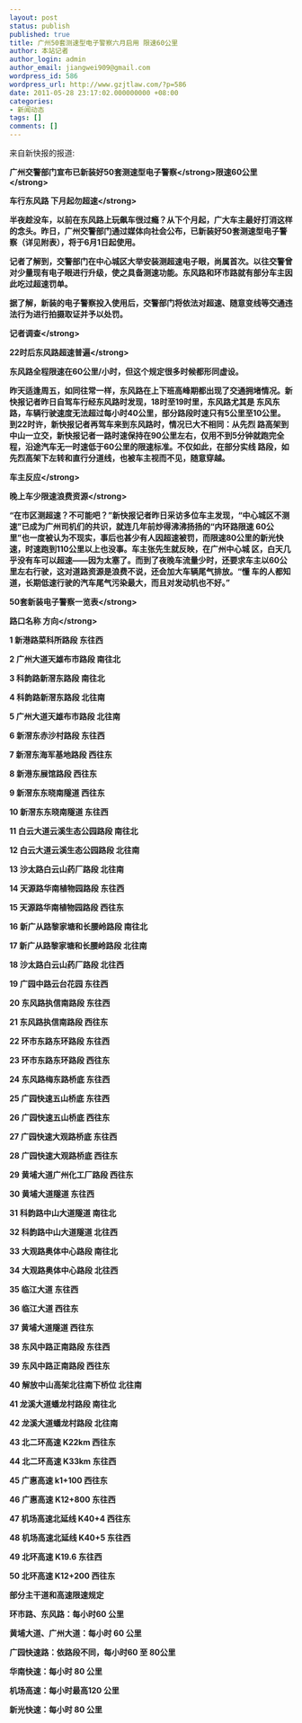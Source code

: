 ```yaml
---
layout: post
status: publish
published: true
title: 广州50套测速型电子警察六月启用 限速60公里
author: 本站记者
author_login: admin
author_email: jiangwei909@gmail.com
wordpress_id: 586
wordpress_url: http://www.gzjtlaw.com/?p=586
date: 2011-05-28 23:17:02.000000000 +08:00
categories:
- 新闻动态
tags: []
comments: []
---
```

来自新快报的报道:

<strong>广州交警部门宣布已新装好50套测速型电子警察<&#47;strong><strong>限速60公里<&#47;strong>

<strong>车行东风路 下月起勿超速<&#47;strong>

半夜趁没车，以前在东风路上玩飙车很过瘾？从下个月起，广大车主最好打消这样的念头。昨日，广州交警部门通过媒体向社会公布，已新装好50套测速型电子警察（详见附表），将于6月1日起使用。

记者了解到，交警部门在中心城区大举安装测超速电子眼，尚属首次。以往交警曾对少量现有电子眼进行升级，使之具备测速功能。东风路和环市路就有部分车主因此吃过超速罚单。

据了解，新装的电子警察投入使用后，交警部门将依法对超速、随意变线等交通违法行为进行拍摄取证并予以处罚。

<strong>记者调查<&#47;strong>

<strong>22时后东风路超速普遍<&#47;strong>

东风路全程限速在60公里&#47;小时，但这个规定很多时候都形同虚设。

昨天适逢周五，如同往常一样，东风路在上下班高峰期都出现了交通拥堵情况。新快报记者昨日自驾车行经东风路时发现，18时至19时里，东风路尤其是 东风东路，车辆行驶速度无法超过每小时40公里，部分路段时速只有5公里至10公里。到22时许，新快报记者再驾车来到东风路时，情况已大不相同：从先烈 路高架到中山一立交，新快报记者一路时速保持在90公里左右，仅用不到5分钟就跑完全程，沿途汽车无一时速低于60公里的限速标准。不仅如此，在部分实线 路段，如先烈高架下左转和直行分道线，也被车主视而不见，随意穿越。

<strong>车主反应<&#47;strong>

<strong>晚上车少限速浪费资源<&#47;strong>

&ldquo;在市区测超速？不可能吧？&rdquo;新快报记者昨日采访多位车主发现，&ldquo;中心城区不测速&rdquo;已成为广州司机们的共识，就连几年前炒得沸沸扬扬的&ldquo;内环路限速 60公里&rdquo;也一度被认为不现实，事后也甚少有人因超速被罚，而限速80公里的新光快速，时速跑到110公里以上也没事。车主张先生就反映，在广州中心城 区，白天几乎没有车可以超速&mdash;&mdash;因为太塞了。而到了夜晚车流量少时，还要求车主以60公里左右行驶，这对道路资源是浪费不说，还会加大车辆尾气排放。&ldquo;懂 车的人都知道，长期低速行驶的汽车尾气污染最大，而且对发动机也不好。&rdquo;

<strong>50套新装电子警察一览表<&#47;strong>

<strong>路口名称 方向<&#47;strong>

1 新港路菜科所路段 东往西

2 广州大道天雄布市路段 南往北

3 科韵路新滘东路段 南往北

4 科韵路新滘东路段 北往南

5 广州大道天雄布市路段 北往南

6 新滘东赤沙村路段 东往西

7 新滘东海军基地路段 西往东

8 新港东展馆路段 西往东

9 新滘东东晓南隧道 西往东

10 新滘东东晓南隧道 东往西

11 白云大道云溪生态公园路段 南往北

12 白云大道云溪生态公园路段 北往南

13 沙太路白云山药厂路段 北往南

14 天源路华南植物园路段 东往西

15 天源路华南植物园路段 西往东

16 新广从路黎家塘和长腰岭路段 南往北

17 新广从路黎家塘和长腰岭路段 北往南

18 沙太路白云山药厂路段 北往西

19 广园中路云台花园 东往西

20 东风路执信南路段 东往西

21 东风路执信南路段 西往东

22 环市东路东环路段 东往西

23 环市东路东环路段 西往东

24 东风路梅东路桥底 东往西

25 广园快速五山桥底 东往西

26 广园快速五山桥底 西往东

27 广园快速大观路桥底 东往西

28 广园快速大观路桥底 西往东

29 黄埔大道广州化工厂路段 西往东

30 黄埔大道隧道 东往西

31 科韵路中山大道隧道 南往北

32 科韵路中山大道隧道 北往西

33 大观路奥体中心路段 南往北

34 大观路奥体中心路段 北往西

35 临江大道 东往西

36 临江大道 西往东

37 黄埔大道隧道 西往东

38 东风中路正南路段 东往西

39 东风中路正南路段 西往东

40 解放中山高架北往南下桥位 北往南

41 龙溪大道蟠龙村路段 南往北

42 龙溪大道蟠龙村路段 北往南

43 北二环高速 K22km 西往东

44 北二环高速 K33km 东往西

45 广惠高速 k1+100 西往东

46 广惠高速 K12+800 东往西

47 机场高速北延线 K40+4 西往东

48 机场高速北延线 K40+5 东往西

49 北环高速 K19.6 东往西

50 北环高速 K12+200 西往东

部分主干道和高速限速规定

环市路、东风路：每小时60 公里

黄埔大道、广州大道：每小时 60 公里

广园快速路：依路段不同，每小时60 至 80公里

华南快速：每小时 80 公里

机场高速：每小时最高120 公里

新光快速：每小时 80 公里
